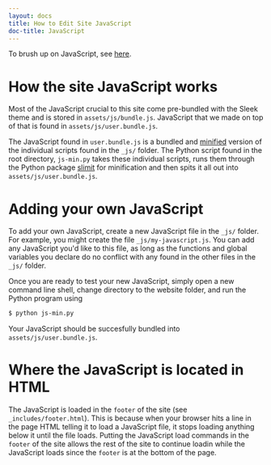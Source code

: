 ```yaml
---
layout: docs
title: How to Edit Site JavaScript
doc-title: JavaScript
---
```


To brush up on JavaScript, see [here](https://www.w3schools.com/js/).

# How the site JavaScript works

Most of the JavaScript crucial to this site come pre-bundled with the Sleek theme and is stored in `assets/js/bundle.js`. JavaScript that we made on top of that is found in `assets/js/user.bundle.js`.

The JavaScript found in `user.bundle.js` is a bundled and [minified](https://en.wikipedia.org/wiki/Minification_(programming)) version of the individual scripts found in the `_js/` folder. The Python script found in the root directory, `js-min.py` takes these individual scripts, runs them through the Python package [slimit](https://github.com/rspivak/slimit) for minification and then spits it all out into `assets/js/user.bundle.js`.

# Adding your own JavaScript

To add your own JavaScript, create a new JavaScript file in the `_js/` folder. For example, you might create the file `_js/my-javascript.js`. You can add any JavaScript you'd like to this file, as long as the functions and global variables you declare do no conflict with any found in the other files in the `_js/` folder.

Once you are ready to test your new JavaScript, simply open a new command line shell, change directory to the website folder, and run the Python program using
```sh
$ python js-min.py
```

Your JavaScript should be succesfully bundled into `assets/js/user.bundle.js`.

# Where the JavaScript is located in HTML

The JavaScript is loaded in the `footer` of the site (see `_includes/footer.html`). This is because when your browser hits a line in the page HTML telling it to load a JavaScript file, it stops loading anything below it until the file loads. Putting the JavaScript load commands in the `footer` of the site allows the rest of the site to continue loadin while the JavaScript loads since the `footer` is at the bottom of the page.